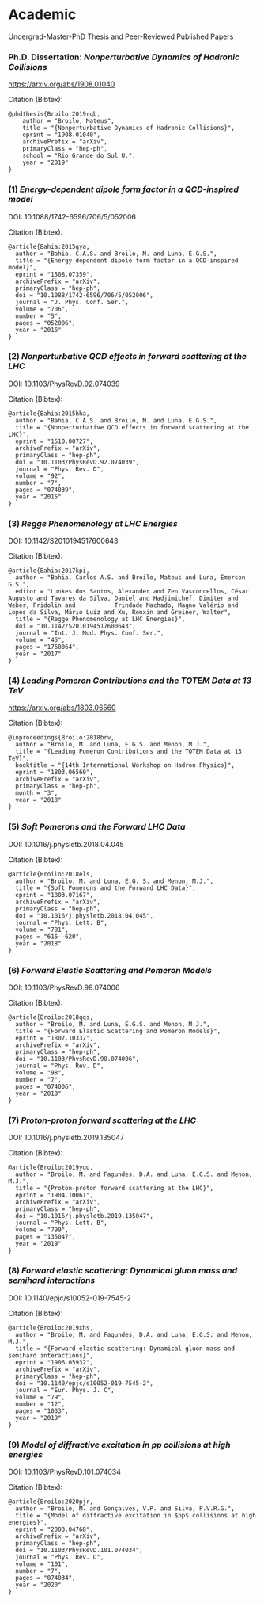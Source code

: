 # Academic
Undergrad-Master-PhD Thesis and Peer-Reviewed Published Papers

  ### Ph.D. Dissertation: *Nonperturbative Dynamics of Hadronic Collisions*
  
  https://arxiv.org/abs/1908.01040
  
  Citation (Bibtex):
  
    @phdthesis{Broilo:2019rqb,
        author = "Broilo, Mateus",
        title = "{Nonperturbative Dynamics of Hadronic Collisions}",
        eprint = "1908.01040",
        archivePrefix = "arXiv",
        primaryClass = "hep-ph",
        school = "Rio Grande do Sul U.",
        year = "2019"
    }

  ### (1) *Energy-dependent dipole form factor in a QCD-inspired model*
  
  DOI: 10.1088/1742-6596/706/5/052006
  
  Citation (Bibtex):

    @article{Bahia:2015gya,
      author = "Bahia, C.A.S. and Broilo, M. and Luna, E.G.S.",
      title = "{Energy-dependent dipole form factor in a QCD-inspired model}",
      eprint = "1508.07359",
      archivePrefix = "arXiv",
      primaryClass = "hep-ph",
      doi = "10.1088/1742-6596/706/5/052006",
      journal = "J. Phys. Conf. Ser.",
      volume = "706",
      number = "5",
      pages = "052006",
      year = "2016"
    }
  
  ### (2) *Nonperturbative QCD effects in forward scattering at the LHC*
  
  DOI: 10.1103/PhysRevD.92.074039
  
  Citation (Bibtex):
  
    @article{Bahia:2015hha,
      author = "Bahia, C.A.S. and Broilo, M. and Luna, E.G.S.",
      title = "{Nonperturbative QCD effects in forward scattering at the LHC}",
      eprint = "1510.00727",
      archivePrefix = "arXiv",
      primaryClass = "hep-ph",
      doi = "10.1103/PhysRevD.92.074039",
      journal = "Phys. Rev. D",
      volume = "92",
      number = "7",
      pages = "074039",
      year = "2015"
    }
  
  ### (3) *Regge Phenomenology at LHC Energies*
  
  DOI: 10.1142/S2010194517600643
  
  Citation (Bibtex):
  
    @article{Bahia:2017kpi,
      author = "Bahia, Carlos A.S. and Broilo, Mateus and Luna, Emerson G.S.",
      editor = "Lunkes dos Santos, Alexander and Zen Vasconcellos, César Augusto and Tavares da Silva, Daniel and Hadjimichef, Dimiter and Weber, Fridolin and           Trindade Machado, Magno Valério and Lopes da Silva, Mário Luiz and Xu, Renxin and Greiner, Walter",
      title = "{Regge Phenomenology at LHC Energies}",
      doi = "10.1142/S2010194517600643",
      journal = "Int. J. Mod. Phys. Conf. Ser.",
      volume = "45",
      pages = "1760064",
      year = "2017"
    }

  ### (4) *Leading Pomeron Contributions and the TOTEM Data at 13 TeV*
  
  https://arxiv.org/abs/1803.06560
  
  Citation (Bibtex):

    @inproceedings{Broilo:2018brv,
      author = "Broilo, M. and Luna, E.G.S. and Menon, M.J.",
      title = "{Leading Pomeron Contributions and the TOTEM Data at 13 TeV}",
      booktitle = "{14th International Workshop on Hadron Physics}",
      eprint = "1803.06560",
      archivePrefix = "arXiv",
      primaryClass = "hep-ph",
      month = "3",
      year = "2018"
    }
  
  ### (5) *Soft Pomerons and the Forward LHC Data*
  
  DOI: 10.1016/j.physletb.2018.04.045
  
  Citation (Bibtex):
  
    @article{Broilo:2018els,
      author = "Broilo, M. and Luna, E.G. S. and Menon, M.J.",
      title = "{Soft Pomerons and the Forward LHC Data}",
      eprint = "1803.07167",
      archivePrefix = "arXiv",
      primaryClass = "hep-ph",
      doi = "10.1016/j.physletb.2018.04.045",
      journal = "Phys. Lett. B",
      volume = "781",
      pages = "616--620",
      year = "2018"
    }
 
 ### (6) *Forward Elastic Scattering and Pomeron Models*
 
 DOI: 10.1103/PhysRevD.98.074006
 
 Citation (Bibtex):
 
    @article{Broilo:2018qqs,
      author = "Broilo, M. and Luna, E.G.S. and Menon, M.J.",
      title = "{Forward Elastic Scattering and Pomeron Models}",
      eprint = "1807.10337",
      archivePrefix = "arXiv",
      primaryClass = "hep-ph",
      doi = "10.1103/PhysRevD.98.074006",
      journal = "Phys. Rev. D",
      volume = "98",
      number = "7",
      pages = "074006",
      year = "2018"
    }
  
  ### (7) *Proton-proton forward scattering at the LHC*
  
  DOI: 10.1016/j.physletb.2019.135047
  
  Citation (Bibtex):
  
    @article{Broilo:2019yuo,
      author = "Broilo, M. and Fagundes, D.A. and Luna, E.G.S. and Menon, M.J.",
      title = "{Proton-proton forward scattering at the LHC}",
      eprint = "1904.10061",
      archivePrefix = "arXiv",
      primaryClass = "hep-ph",
      doi = "10.1016/j.physletb.2019.135047",
      journal = "Phys. Lett. B",
      volume = "799",
      pages = "135047",
      year = "2019"
    }
  
  ### (8) *Forward elastic scattering: Dynamical gluon mass and semihard interactions*
  
  DOI: 10.1140/epjc/s10052-019-7545-2
  
  Citation (Bibtex):

    @article{Broilo:2019xhs,
      author = "Broilo, M. and Fagundes, D.A. and Luna, E.G.S. and Menon, M.J.",
      title = "{Forward elastic scattering: Dynamical gluon mass and semihard interactions}",
      eprint = "1906.05932",
      archivePrefix = "arXiv",
      primaryClass = "hep-ph",
      doi = "10.1140/epjc/s10052-019-7545-2",
      journal = "Eur. Phys. J. C",
      volume = "79",
      number = "12",
      pages = "1033",
      year = "2019"
    }
  
  ### (9) *Model of diffractive excitation in pp collisions at high energies*
  
  DOI: 10.1103/PhysRevD.101.074034
  
  Citation (Bibtex):
  
    @article{Broilo:2020pjr,
      author = "Broilo, M. and Gonçalves, V.P. and Silva, P.V.R.G.",
      title = "{Model of diffractive excitation in $pp$ collisions at high energies}",
      eprint = "2003.04768",
      archivePrefix = "arXiv",
      primaryClass = "hep-ph",
      doi = "10.1103/PhysRevD.101.074034",
      journal = "Phys. Rev. D",
      volume = "101",
      number = "7",
      pages = "074034",
      year = "2020"
    }
